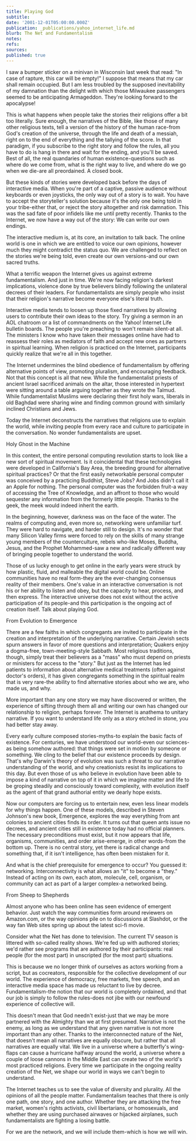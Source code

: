 ```yaml
---
title: Playing God
subtitle: 
date: '2001-12-01T05:00:00.000Z'
publication: _publications/yahoo_internet_life.md
blurb: The Net and Fundamentalism
notes: 
refs: 
sources: 
published: true
---
```

I saw a bumper sticker on a minivan in Wisconsin last week that read: "In case of rapture, this car will be empty!" I suppose that means that my car shall remain occupied. But I am less troubled by the supposed inevitability of my damnation than the delight with which those Milwaukee passengers seemed to be anticipating Armageddon. They're looking forward to the apocalypse!

This is what happens when people take the stories their religions offer a bit too literally. Sure enough, the narratives of the Bible, like those of many other religious texts, tell a version of the history of the human race-from God's creation of the universe, through the life and death of a messiah, right on to the end of everything and the tallying of the score. In that paradigm, if you subscribe to the right story and follow the rules, all you have to do is hang in there and wait for the ending, and you'll be saved. Best of all, the real quandaries of human existence-questions such as where do we come from, what is the right way to live, and where do we go when we die-are all preordained. A closed book.

But these kinds of stories were developed back before the days of interactive media. When you're part of a captive, passive audience without keyboards or even joysticks, the only way out of a story is to wait. You have to accept the storyteller's solution because it's the only one being told in your tribe-either that, or reject the story altogether and risk damnation. This was the sad fate of poor infidels like me until pretty recently. Thanks to the Internet, we now have a way out of the story: We can write our own endings.

The interactive medium is, at its core, an invitation to talk back. The online world is one in which we are entitled to voice our own opinions, however much they might contradict the status quo. We are challenged to reflect on the stories we're being told, even create our own versions-and our own sacred truths.

What a terrific weapon the Internet gives us against extreme fundamentalism. And just in time. We're now facing religion's darkest implications, violence done by true believers blindly following the unilateral decrees of their leaders. For fundamentalists are simply people who insist that their religion's narrative become everyone else's literal truth.

Interactive media tends to loosen up those fixed narratives by allowing users to contribute their own ideas to the story. Try giving a sermon in an AOL chatroom or a list of commandments on the Yahoo! Internet Life bulletin boards. The people you're preaching to won't remain silent-at all. The ministers I know who have taken their messages online have had to reassess their roles as mediators of faith and accept new ones as partners in spiritual learning. When religion is practiced on the Internet, participants quickly realize that we're all in this together.

The Internet undermines the blind obedience of fundamentalism by offering alternative points of view, promoting pluralism, and encouraging feedback. Not that this concept is all that new. While the fundamentalist priests of ancient Israel sacrificed animals on the altar, those interested in hypertext were sitting around a table arguing together as they wrote the Talmud. While fundamentalist Muslims were declaring their first holy wars, liberals in old Baghdad were sharing wine and finding common ground with similarly inclined Christians and Jews.

Today the Internet deconstructs the narratives that religions use to explain the world, while inviting people from every race and culture to participate in the conversation. No wonder fundamentalists are upset.

Holy Ghost in the Machine

In this context, the entire personal computing revolution starts to look like a new sort of spiritual movement. Is it coincidental that these technologies were developed in California's Bay Area, the breeding ground for alternative spiritual practices? Or that the first easily networkable personal computer was conceived by a practicing Buddhist, Steve Jobs? And Jobs didn't call it an Apple for nothing. The personal computer was the forbidden fruit-a way of accessing the Tree of Knowledge, and an affront to those who would sequester any information from the formerly little people. Thanks to the geek, the meek would indeed inherit the earth.

In the beginning, however, darkness was on the face of the water. The realms of computing and, even more so, networking were unfamiliar turf. They were hard to navigate, and harder still to design. It's no wonder that many Silicon Valley firms were forced to rely on the skills of many strange young members of the counterculture, rebels who-like Moses, Buddha, Jesus, and the Prophet Mohammed-saw a new and radically different way of bringing people together to understand the world.

Those of us lucky enough to get online in the early years were struck by how plastic, fluid, and malleable the digital world could be. Online communities have no real form-they are the ever-changing consensus reality of their members. One's value in an interactive conversation is not his or her ability to listen and obey, but the capacity to hear, process, and then express. The interactive universe does not exist without the active participation of its people-and this participation is the ongoing act of creation itself. Talk about playing God.

From Evolution to Emergence

There are a few faiths in which congregants are invited to participate in the creation and interpretation of the underlying narrative. Certain Jewish sects spurn answers in favor of more questions and interpretation; Quakers enjoy a dogma-free, town-meeting-style Sabbath. Most religious traditions, though, simply treat their believers as a "mass" who must depend on priests or ministers for access to the "story." But just as the Internet has led patients to information about alternative medical treatments (often against doctor's orders), it has given congregants something in the spiritual realm that is very rare-the ability to find alternative stories about who we are, who made us, and why.

More important than any one story we may have discovered or written, the experience of sifting through them all and writing our own has changed our relationship to religion, perhaps forever. The Internet is anathema to unitary narrative. If you want to understand life only as a story etched in stone, you had better stay away.

Every early culture composed stories-myths-to explain the basic facts of existence. For centuries, we have understood our world-even our sciences-as being somehow authored: that things were set in motion by someone or something. We cling to the belief that our existence proceeds by design. That's why Darwin's theory of evolution was such a threat to our narrative understanding of the world, and why creationists resist its implications to this day. But even those of us who believe in evolution have been able to impose a kind of narrative on top of it in which we imagine matter and life to be groping steadily and consciously toward complexity, with evolution itself as the agent of that grand authorial entity we dearly hope exists.

Now our computers are forcing us to entertain new, even less linear models for why things happen. One of these models, described in Steven Johnson's new book, Emergence, explores the way everything from ant colonies to ancient cities finds its order. It turns out that queen ants issue no decrees, and ancient cities still in existence today had no official planners. The necessary preconditions must exist, but it now appears that life, organisms, communities, and order arise-emerge, in other words-from the bottom up. There is no central story, yet there is radical change and something that, if it isn't intelligence, has often been mistaken for it.

And what is the chief prerequisite for emergence to occur? You guessed it: networking. Interconnectivity is what allows an "it" to become a "they." Instead of acting on its own, each atom, molecule, cell, organism, or community can act as part of a larger complex-a networked being.

From Sheep to Shepherds

Almost anyone who has been online has seen evidence of emergent behavior. Just watch the way communities form around reviewers on Amazon.com, or the way opinions pile on to discussions at Slashdot, or the way fan Web sites spring up about the latest sci-fi movie.

Consider what the Net has done to television. The current TV season is littered with so-called reality shows. We're fed up with authored stories; we'd rather see programs that are authored by their participants: real people (for the most part) in unscripted (for the most part) situations.

This is because we no longer think of ourselves as actors working from a script, but as cocreators, responsible for the collective development of our world. The experience of democracy, free markets, free speech, and an interactive media space has made us reluctant to live by decree. Fundamentalism-the notion that our world is completely ordained, and that our job is simply to follow the rules-does not jibe with our newfound experience of collective will.

This doesn't mean that God needn't exist-just that we may be more partnered with the Almighty than we at first presumed. Narrative is not the enemy, as long as we understand that any given narrative is not more important than any other. Thanks to the interconnected nature of the Net, that doesn't mean all narratives are equally obscure, but rather that all narratives are equally vital. We live in a universe where a butterfly's wing-flaps can cause a hurricane halfway around the world, a universe where a couple of loose cannons in the Middle East can create two of the world's most practiced religions. Every time we participate in the ongoing reality creation of the Net, we shape our world in ways we can't begin to understand.

The Internet teaches us to see the value of diversity and plurality. All the opinions of all the people matter. Fundamentalism teaches that there is only one path, one story, and one author. Whether they are attacking the free market, women's rights activists, civil libertarians, or homosexuals, and whether they are using purchased airwaves or hijacked airplanes, such fundamentalists are fighting a losing battle.

For we are the network, and we will include them-which is how we will win.
